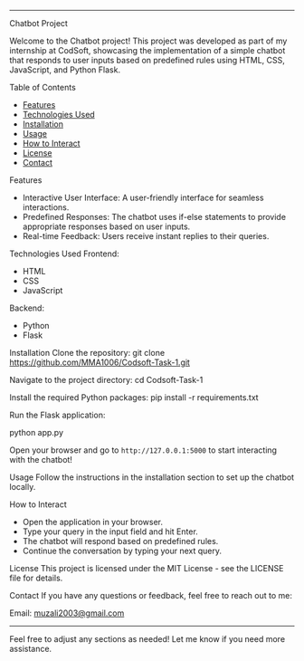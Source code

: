 

---

 Chatbot Project

Welcome to the Chatbot project! This project was developed as part of my internship at CodSoft, showcasing the implementation of a simple chatbot that responds to user inputs based on predefined rules using HTML, CSS, JavaScript, and Python Flask.

 Table of Contents
- [Features](#features)
- [Technologies Used](#technologies-used)
- [Installation](#installation)
- [Usage](#usage)
- [How to Interact](#how-to-interact)
- [License](#license)
- [Contact](#contact)

 Features
- Interactive User Interface: A user-friendly interface for seamless interactions.
- Predefined Responses: The chatbot uses if-else statements to provide appropriate responses based on user inputs.
- Real-time Feedback: Users receive instant replies to their queries.

Technologies Used
Frontend:
- HTML
- CSS
- JavaScript

Backend:
- Python
- Flask

 Installation
Clone the repository:
git clone https://github.com/MMA1006/Codsoft-Task-1.git


Navigate to the project directory:
cd Codsoft-Task-1

Install the required Python packages:
pip install -r requirements.txt

Run the Flask application:

python app.py

Open your browser and go to `http://127.0.0.1:5000` to start interacting with the chatbot!

 Usage
Follow the instructions in the installation section to set up the chatbot locally.

 How to Interact
- Open the application in your browser.
- Type your query in the input field and hit Enter.
- The chatbot will respond based on predefined rules.
- Continue the conversation by typing your next query.

 License
This project is licensed under the MIT License - see the LICENSE file for details.

 Contact
If you have any questions or feedback, feel free to reach out to me:

Email: muzali2003@gmail.com

---

Feel free to adjust any sections as needed! Let me know if you need more assistance.
